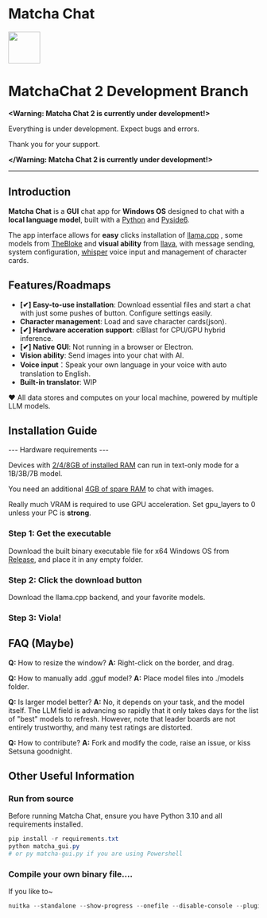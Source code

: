 # Matcha Chat

<img src="https://github.com/puff-dayo/matcha-chat/assets/84665734/5401d53a-2265-4038-a812-e9c2bd28afa4" width="64" />

# MatchaChat 2 Development Branch

**<Warning: Matcha Chat 2 is currently under development!>**

Everything is under development. Expect bugs and errors.

Thank you for your support.

**</Warning: Matcha Chat 2 is currently under development!>**

---

## Introduction

**Matcha Chat** is a **GUI** chat app for **Windows OS** designed to chat with a **local language model**, built with a [Python](https://www.python.org/) and [Pyside6](https://pypi.org/project/PySide6/).

The app interface allows for **easy** clicks installation of [llama.cpp](https://github.com/ggerganov/llama.cpp) , some models from [TheBloke](https://huggingface.co/TheBloke/) and **visual ability** from [llava](https://huggingface.co/jartine/llava-v1.5-7B-GGUF/), with message sending, system configuration, [whisper](https://github.com/ggerganov/whisper.cpp/) voice input and management of character cards.

## Features/Roadmaps

- **[✔] Easy-to-use installation**: Download essential files and start a chat with just some pushes of button. Configure settings easily.
- **Character management**: Load and save character cards(json). 
- **[✔] Hardware acceration support**: clBlast for CPU/GPU hybrid inference.
- **[✔] Native GUI**: Not running in a browser or Electron.
- **Vision ability**: Send images into your chat with AI.
- **Voice input**：Speak your own language in your voice with auto translation to English.
- **Built-in translator**: WIP

❤️ All data stores and computes on your local machine, powered by multiple LLM models.


## Installation Guide

--- Hardware requirements ---

Devices with <u>2/4/8GB of installed RAM</u> can run in text-only mode for a 1B/3B/7B model.

You need an additional <u>4GB of spare RAM</u> to chat with images.

Really much VRAM is required to use GPU acceleration. Set gpu_layers to 0 unless your PC is **strong**.

### Step 1: Get the executable

Download the built binary executable file for x64 Windows OS from [Release](https://github.com/puff-dayo/matcha-chat/releases/), and place it in any empty folder.

### Step 2: Click the download button

Download the llama.cpp backend, and your favorite models.

### Step 3: Viola!

## FAQ (Maybe)

**Q:** How to resize the window?
**A:** Right-click on the border, and drag.

**Q:** How to manually add .gguf model?
**A:** Place model files into ./models folder.

**Q:** Is larger model better?
**A:** No, it depends on your task, and the model itself. The LLM field is advancing so rapidly that it only takes days for the list of "best" models to refresh. However, note that leader boards are not entirely trustworthy, and many test ratings are distorted.

**Q:** How to contribute?
**A:** Fork and modify the code, raise an issue, or kiss Setsuna goodnight.

## Other Useful Information

### Run from source

Before running Matcha Chat, ensure you have Python 3.10 and all requirements installed.

```powershell
pip install -r requirements.txt
python matcha_gui.py
# or py matcha-gui.py if you are using Powershell
```

### Compile your own binary file....

If you like to~

```powershell
nuitka --standalone --show-progress --onefile --disable-console --plugin-enable=pyside6 --windows-icon-from-ico=.\icon.ico --output-dir=build_output main_window.py
```
